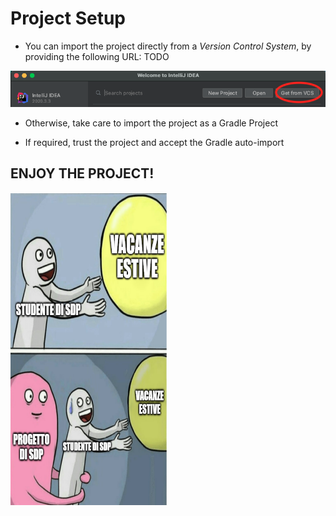 # Project Setup

* You can import the project directly from a *Version Control System*, by providing the following URL: 
TODO

<img src = './assets/img_1.png'>

* Otherwise, take care to import the project as a Gradle Project

* If required, trust the project and accept the Gradle auto-import


## ENJOY THE PROJECT!

<img src = './assets/meme2.PNG' width="250" height="500">


